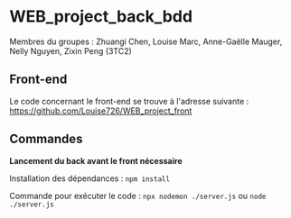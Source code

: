 # WEB_project_back_bdd

Membres du groupes : Zhuangi Chen, Louise Marc, Anne-Gaëlle Mauger, Nelly Nguyen, Zixin Peng (3TC2)

## Front-end

Le code concernant le front-end se trouve à l'adresse suivante : https://github.com/Louise726/WEB_project_front

## Commandes

**Lancement du back avant le front nécessaire**

Installation des dépendances : 
```npm install```

Commande pour exécuter le code :
```npx nodemon ./server.js``` ou ```node ./server.js```
